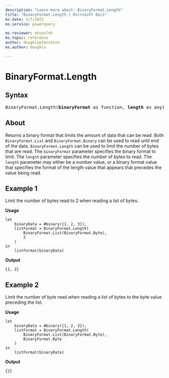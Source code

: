 ```yaml
---
description: "Learn more about: BinaryFormat.Length"
title: "BinaryFormat.Length | Microsoft Docs"
ms.date: 3/7/2022
ms.service: powerquery

ms.reviewer: ehvonleh
ms.topic: reference
author: dougklopfenstein
ms.author: dougklo

---
```

# BinaryFormat.Length

## Syntax

<pre>
BinaryFormat.Length(<b>binaryFormat</b> as function, <b>length</b> as any) as function
</pre>
  
## About

Returns a binary format that limits the amount of data that can be read. Both `BinaryFormat.List` and `BinaryFormat.Binary` can be used to read until end of the data. `BinaryFormat.Length` can be used to limit the number of bytes that are read. The `binaryFormat` parameter specifies the binary format to limit. The `length` parameter specifies the number of bytes to read. The `length` parameter may either be a number value, or a binary format value that specifies the format of the length value that appears that precedes the value being read.

## Example 1

Limit the number of bytes read to 2 when reading a list of bytes.

**Usage**

```powerquery-m
let
    binaryData = #binary({1, 2, 3}),
    listFormat = BinaryFormat.Length(
        BinaryFormat.List(BinaryFormat.Byte),
        2
    )
in
    listFormat(binaryData)
```

**Output**

`{1, 2}`

## Example 2

Limit the number of byte read when reading a list of bytes to the byte value preceding the list.

**Usage**

```powerquery-m
let
    binaryData = #binary({1, 2, 3}),
    listFormat = BinaryFormat.Length(
        BinaryFormat.List(BinaryFormat.Byte),
        BinaryFormat.Byte
    )
in
    listFormat(binaryData)
```

**Output**

`{2}`
